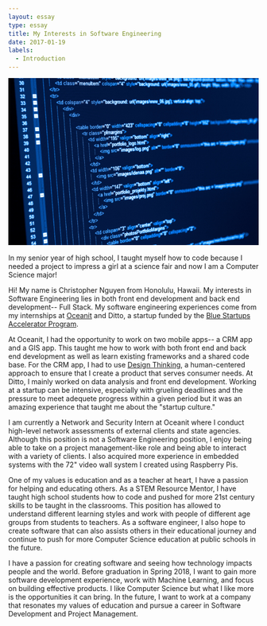 ```yaml
---
layout: essay
type: essay
title: My Interests in Software Engineering
date: 2017-01-19
labels:
  - Introduction
---
```


<img class="ui medium left floated image" src="../images/soft.jpg">

In my senior year of high school, I taught myself how to code because I needed a project to impress a girl at a science fair and now I am a Computer Science major! 

Hi! My name is Christopher Nguyen from Honolulu, Hawaii. My interests in Software Engineering lies in both front end development and back end development-- Full Stack. My software engineering experiences come from my internships at [Oceanit](http://www.oceanit.com/) and Ditto, a startup funded by the [Blue Startups Accelerator Program](http://bluestartups.com/). 

At Oceanit, I had the opportunity to work on two mobile apps-- a CRM app and a GIS app. This taught me how to work with both front end and back end development as well as learn existing frameworks and a shared code base. For the CRM app, I had to use [Design Thinking](http://dschool.stanford.edu/dgift/), a human-centered approach to ensure that I create a product that serves consumer needs. At Ditto, I mainly worked on data analysis and front end development. Working at a startup can be intensive, especially with grueling deadlines and the pressure to meet adequete progress within a given period but it was an amazing experience that taught me about the "startup culture." 

I am currently a Network and Security Intern at Oceanit where I conduct high-level network assessments of external clients and state agencies. Although this position is not a Software Engineering position, I enjoy being able to take on a project management-like role and being able to interact with a variety of clients. I also acquired more experience in embedded systems with the 72" video wall system I created using Raspberry Pis.  

One of my values is education and as a teacher at heart, I have a passion for helping and educating others. 
As a STEM Resource Mentor, I have taught high school students how to code and pushed for more 21st century skills to be taught in the classrooms. This position has allowed to understand different learning styles and work with people of different age groups from students to teachers. As a software engineer, I also hope to create software that can also assists others in their educational journey and continue to push for more Computer Science education at public schools in the future.

I have a passion for creating software and seeing how technology impacts people and the world. Before graduation in Spring 2018, I want to gain more software development experience, work with Machine Learning, and focus on building effective products.
I like Computer Science but what I like more is the opportunities it can bring. 
In the future, I want to work at a company that resonates my values of education and pursue a career in Software Development and Project Management. 
